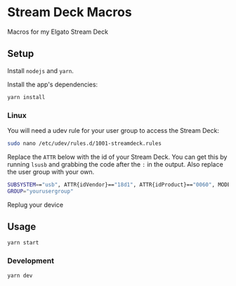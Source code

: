 # Stream Deck Macros

Macros for my Elgato Stream Deck

## Setup

Install `nodejs` and `yarn`.

Install the app's dependencies:

```bash
yarn install
```

### Linux

You will need a udev rule for your user group to access the Stream Deck:

```bash
sudo nano /etc/udev/rules.d/1001-streamdeck.rules
```

Replace the `ATTR` below with the id of your Stream Deck. You can get this by
 running `lsusb` and grabbing the code after the `:` in the output. Also
 replace the user group with your own.

```bash
SUBSYSTEM=="usb", ATTR{idVendor}=="18d1", ATTR{idProduct}=="0060", MODE="0660",
GROUP="yourusergroup"
```

Replug your device

## Usage

```bash
yarn start
```

### Development

```bash
yarn dev
```
